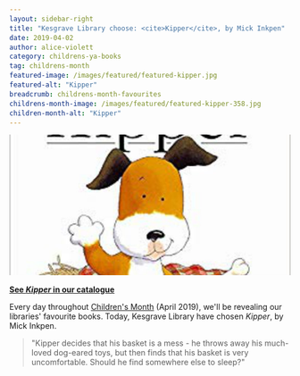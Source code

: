 ```yaml
---
layout: sidebar-right
title: "Kesgrave Library choose: <cite>Kipper</cite>, by Mick Inkpen"
date: 2019-04-02
author: alice-violett
category: childrens-ya-books
tag: childrens-month
featured-image: /images/featured/featured-kipper.jpg
featured-alt: "Kipper"
breadcrumb: childrens-month-favourites
childrens-month-image: /images/featured/featured-kipper-358.jpg
children-month-alt: "Kipper"
---
```


![Kipper](/images/featured/featured-kipper.jpg)

**[See <cite>Kipper</cite> in our catalogue](https://suffolk.spydus.co.uk/cgi-bin/spydus.exe/ENQ/OPAC/BIBENQ?BRN=325106)**

Every day throughout [Children's Month](/childrens-month/) (April 2019), we'll be revealing our libraries' favourite books. Today, Kesgrave Library have chosen <cite>Kipper</cite>, by Mick Inkpen.

> "Kipper decides that his basket is a mess - he throws away his much-loved dog-eared toys, but then finds that his basket is very uncomfortable. Should he find somewhere else to sleep?"
